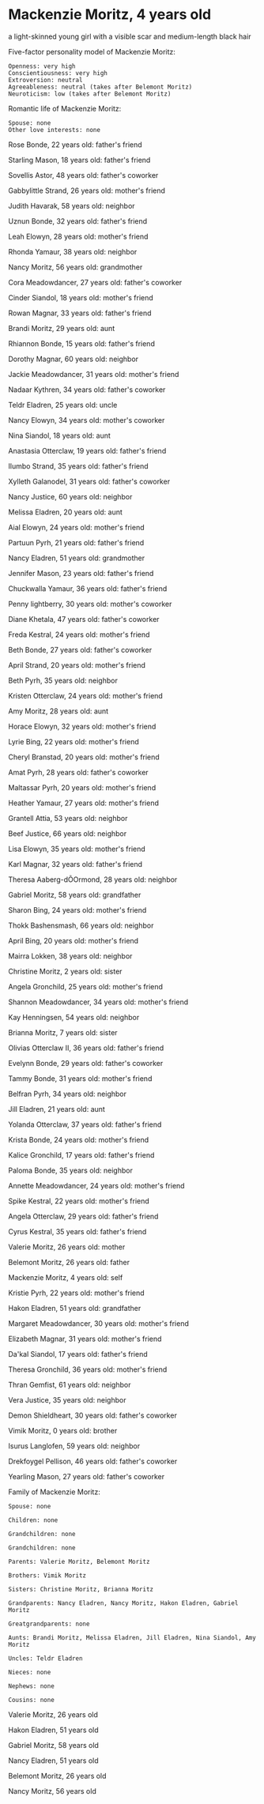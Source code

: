 # Mackenzie Moritz, 4 years old
a light-skinned young girl with a visible scar and medium-length black hair

Five-factor personality model of Mackenzie Moritz:

	Openness: very high
	Conscientiousness: very high
	Extroversion: neutral
	Agreeableness: neutral (takes after Belemont Moritz)
	Neuroticism: low (takes after Belemont Moritz)


Romantic life of Mackenzie Moritz:

	Spouse: none
	Other love interests: none

Rose Bonde, 22 years old: father's friend

Starling Mason, 18 years old: father's friend

Sovellis Astor, 48 years old: father's coworker

Gabbylittle Strand, 26 years old: mother's friend

Judith Havarak, 58 years old: neighbor

Uznun Bonde, 32 years old: father's friend

Leah Elowyn, 28 years old: mother's friend

Rhonda Yamaur, 38 years old: neighbor

Nancy Moritz, 56 years old: grandmother

Cora Meadowdancer, 27 years old: father's coworker

Cinder Siandol, 18 years old: mother's friend

Rowan Magnar, 33 years old: father's friend

Brandi Moritz, 29 years old: aunt

Rhiannon Bonde, 15 years old: father's friend

Dorothy Magnar, 60 years old: neighbor

Jackie Meadowdancer, 31 years old: mother's friend

Nadaar Kythren, 34 years old: father's coworker

Teldr Eladren, 25 years old: uncle

Nancy Elowyn, 34 years old: mother's coworker

Nina Siandol, 18 years old: aunt

Anastasia Otterclaw, 19 years old: father's friend

Ilumbo Strand, 35 years old: father's friend

Xylleth Galanodel, 31 years old: father's coworker

Nancy Justice, 60 years old: neighbor

Melissa Eladren, 20 years old: aunt

Aial Elowyn, 24 years old: mother's friend

Partuun Pyrh, 21 years old: father's friend

Nancy Eladren, 51 years old: grandmother

Jennifer Mason, 23 years old: father's friend

Chuckwalla Yamaur, 36 years old: father's friend

Penny lightberry, 30 years old: mother's coworker

Diane Khetala, 47 years old: father's coworker

Freda Kestral, 24 years old: mother's friend

Beth Bonde, 27 years old: father's coworker

April Strand, 20 years old: mother's friend

Beth Pyrh, 35 years old: neighbor

Kristen Otterclaw, 24 years old: mother's friend

Amy Moritz, 28 years old: aunt

Horace Elowyn, 32 years old: mother's friend

Lyrie Bing, 22 years old: mother's friend

Cheryl Branstad, 20 years old: mother's friend

Amat Pyrh, 28 years old: father's coworker

Maltassar Pyrh, 20 years old: mother's friend

Heather Yamaur, 27 years old: mother's friend

Grantell Attia, 53 years old: neighbor

Beef Justice, 66 years old: neighbor

Lisa Elowyn, 35 years old: mother's friend

Karl Magnar, 32 years old: father's friend

Theresa Aaberg-dÕOrmond, 28 years old: neighbor

Gabriel Moritz, 58 years old: grandfather

Sharon Bing, 24 years old: mother's friend

Thokk Bashensmash, 66 years old: neighbor

April Bing, 20 years old: mother's friend

Mairra Lokken, 38 years old: neighbor

Christine Moritz, 2 years old: sister

Angela Gronchild, 25 years old: mother's friend

Shannon Meadowdancer, 34 years old: mother's friend

Kay Henningsen, 54 years old: neighbor

Brianna Moritz, 7 years old: sister

Olivias Otterclaw II, 36 years old: father's friend

Evelynn Bonde, 29 years old: father's coworker

Tammy Bonde, 31 years old: mother's friend

Belfran Pyrh, 34 years old: neighbor

Jill Eladren, 21 years old: aunt

Yolanda Otterclaw, 37 years old: father's friend

Krista Bonde, 24 years old: mother's friend

Kalice Gronchild, 17 years old: father's friend

Paloma Bonde, 35 years old: neighbor

Annette Meadowdancer, 24 years old: mother's friend

Spike Kestral, 22 years old: mother's friend

Angela Otterclaw, 29 years old: father's friend

Cyrus Kestral, 35 years old: father's friend

Valerie Moritz, 26 years old: mother

Belemont Moritz, 26 years old: father

Mackenzie Moritz, 4 years old: self

Kristie Pyrh, 22 years old: mother's friend

Hakon Eladren, 51 years old: grandfather

Margaret Meadowdancer, 30 years old: mother's friend

Elizabeth Magnar, 31 years old: mother's friend

Da'kal Siandol, 17 years old: father's friend

Theresa Gronchild, 36 years old: mother's friend

Thran Gemfist, 61 years old: neighbor

Vera Justice, 35 years old: neighbor

Demon Shieldheart, 30 years old: father's coworker

Vimik Moritz, 0 years old: brother

Isurus Langlofen, 59 years old: neighbor

Drekfoygel Pellison, 46 years old: father's coworker

Yearling Mason, 27 years old: father's coworker


Family of Mackenzie Moritz:

	Spouse: none

	Children: none

	Grandchildren: none

	Grandchildren: none

	Parents: Valerie Moritz, Belemont Moritz

	Brothers: Vimik Moritz

	Sisters: Christine Moritz, Brianna Moritz

	Grandparents: Nancy Eladren, Nancy Moritz, Hakon Eladren, Gabriel Moritz

	Greatgrandparents: none

	Aunts: Brandi Moritz, Melissa Eladren, Jill Eladren, Nina Siandol, Amy Moritz

	Uncles: Teldr Eladren

	Nieces: none

	Nephews: none

	Cousins: none

Valerie Moritz, 26 years old

Hakon Eladren, 51 years old

Gabriel Moritz, 58 years old

Nancy Eladren, 51 years old

Belemont Moritz, 26 years old

Nancy Moritz, 56 years old

